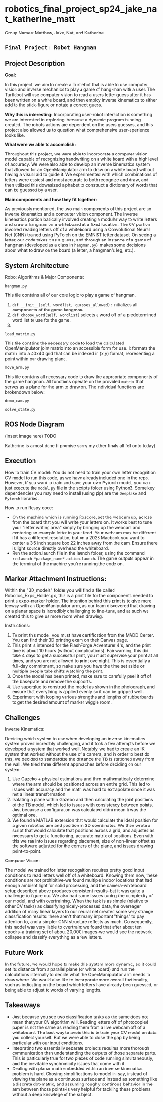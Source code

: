 # robotics_final_project_sp24_jake_nat_katherine_matt

Group Names: Matthew, Jake, Nat, and Katherine

`Final Project: Robot Hangman`
------------------

**Project Description**
------------------------
**Goal:**

In this project, we aim to create a Turtlebot that is able to use computer vision and inverse mechanics to play a game of hang-man with a user. The Turtlebot will use computer vision to read a users letter guess after it has been written on a white board, and then employ inverse kinematics to either add to the stick-figure or notate a correct guess.

**Why this is interesting:**
Incorporating user-robot interaction is something we are interested in exploring, because a dynamic program is being created. The robots actions are dependent on the users guesses, and this project also allowed us to question what comprehensive user-eperience looks like. 

**What were we able to accomplish:**

Throughout this project, we were able to incorporate a computer vision model capable of recognizing handwriting on a white board with a high level of accuracy. We were also able to develop an inverse kinematics system that allowed for an OpenManipulator arm to draw on a white board without having a visual aid to guide it. We experimented with which combinations of letters were easiest and most accurate to both recognize and draw, and then utilized this downsized alphabet to construct a dictionary of words that can be guessed by a user.


**Main components and how they fit together:**

As previously mentioned, the two main components of this project are an inverse kinematics and a computer vision component. The inverse kinematics portion basically involved creating a modular way to write letters and draw a hangman on a whiteboard at a fixed location. The CV portion involved reading letters off of a whiteboard using a Convolutional Neural Net (CNN) trained using PyTorch on the EMNIST letter dataset. On seeing a letter, our code takes it as a guess, and through an instance of a game of hangman (developed as a class in `hangman.py`), makes some decisions about what to draw on the board (a letter, a hangman's leg, etc.). 

**System Architecture**
------------------------
Robot Algorithms & Major Components:

`hangman.py`

This file contains all of our core logic to play a game of hangman.
  1. `def __init__(self, wordlist, guesses_allowed):` initializes all components of the game hangman.
  2. `def choose_word(self, wordlist)` selects a word off of a predetermined word list to use for the game.
  3. 

`load_matrix.py`

This file contains the necessary code to load the calculated OpenManipulator joint matrix into an accessible form for use. It formats the matrix into a 40x40 grid that can be indexed in (x,y) format, representing a point within our drawing plane.

`move_arm.py`

This file contains all necessary code to draw the appropriate components of the game hangman. All functions operate on the provided `matrix` that serves as a plane for the arm to draw on. The individual functions are brokendown below:


`demo_cam.py`

`solve_state.py`


**ROS Node Diagram**
------------------
(insert image here) TODO

Katherine is almost done (I promise sorry my other finals all fell onto today)

**Execution**
---------------------

How to train CV model:
You do not need to train your own letter recognition CV model to run this code, as we have already included one in the repo. However, if you want to train and save your own Pytorch model, you can just execute the `model.py` file in the scripts folder using Python3. Some key dependencies you may need to install (using pip) are the `Deeplake` and `Pytorch` libraries.

How to run Rospy code:
* On the machine which is running Roscore, set the webcam up, across from the board that you will write your letters on. It works best to tune your "letter writing area" simply by bringing up the webcam and centering an example letter in your feed. Your webcam may be different if it has a different resolution, but on a 2023 Macbook you want to center a 3.5 inch square box 22 inches away from the cam. Ensure there is light source directly overhead the whiteboard.
* Run the action.launch file in the launch folder, using the command `roslaunch *package_name* action.launch`. The game outputs appear in the terminal of the machine you're running the code on.

Marker Attachment Instructions:
------------------------------
Within the "3D_models" folder you will find a file called Robotics_Expo_Holder.gx, this is a print file for the components needed to print a expo-marker holder. The intention behind this print is to give more leeway with an OpenManipulator arm, as our team discovered that drawing on a planar space is incredibly challenging to fine-tune, and as such we created this to give us more room when drawing.


Instructions:

1. To print this model, you must have certification from the MADD Center. You can find their 3D printing exam on their Canvas page.
2. This print is intended for the FlashForge Adventurer 4's, and the print time is about 10 hours (without complications). Fair warning, this did take 4 days to get a successful print, you must supervise your print at all times, and you are not allowed to print overnight. This is essentially a full-day commitment, so make sure you have the time set aside or multiple people take shifts watching the print.
3. Once the model has been printed, make sure to carefully peel it off of the baseplate and remove the supports.
4. Use superglue to construct the model as shown in the photograph, and ensure that everything is applied evenly so it can be gripped well.
5. Experiment with looping various strengths and lengths of rubberbands to get the desired amount of marker wiggle room.

Challenges
--------------------------------
Inverse Kinematics:

Deciding which system to use when developing an inverse kinematics system proved incredibly challenging, and it took a few attempts before we developed a system that worked well. Notably, we had to create an IK system that worked without the use of a camera, and in order to best do this, we decided to standardize the distance the TB is stationed away from the wall. We tried three different approaches before deciding on our system:

1. Use Gazebo + physical estimations and then mathematically determine where the arm should be positioned across an entire grid. This led to issues with accuracy and the math was hard to extrapolate since it was not a linear transformation
2. Isolating a plane within Gazebo and then calculating the joint positions of the TB model, which led to issues with consistency between points. Just because a configuration was calculated didnt mean it was the optimal one.
3. We found a MATLAB extension that would calculate the ideal position for a given robotics arm and position in 3D coordinates. We then wrote a script that would calculate that positions across a grid, and adjusted as necessary to get a functioning, accurate matrix of positions. Even with this we ran into issues regarding placement, size of non-linear offset as the software adjusted for the corners of the plane, and issues drawing point-to-point.

Computer Vision:

The model we trained for letter recognition requires pretty good input conditions to read letters well off of a whiteboard. Knowing them now, these conditions are not prohibitive–we found multiple indoor locations that had enough ambient light for solid processing, and the camera-whiteboard setup described above produces consistent results–but it was quite a challenge to figure out. We also had some issues tuning the complexity of our model, and with overtraining. When the task is as simple (relative to other CV tasks) as classifying nicely-processed data, the overeager addition of many linear layers to our neural net created some very strange classification results: there aren't that many important "things" to pay attention to, and a simpler CNN structure reflects as much. Consequently, this model was very liable to overtrain: we found that after about ten epochs–a training set of about 20,000 images–we would see the network collapse and classify everything as a few letters.


Future Work
--------------------------------
In the future, we would hope to make this system more dynamic, so it could set its distance from a parallel plane (or white board) and run the calculations internally to decide what the OpenManipulator arm needs to draw where. We would also like to incorporate more overall fuctionality, such as indicating on the board which letters have already been guessed, or being able to adjust to words of varying lengths. 

Takeaways
--------------------------------
* Just because you see two classification tasks as the same does not mean that your CV algorithm will. Reading letters off of photocopied paper is not the same as reading them from a live webcam off of a whiteboard. The best way to avoid this is to train your CV model on data you collect yourself. But we were able to close the gap by being particular with our input conditions.
* Integrating two essentially separate projects requires more thorough communication than understanding the outputs of those separate parts. This is particularly true for two pieces of code running simultaneously, and the inevitable synchronicity issues that come with it.
* Dealing with planar math embedded within an inverse kinematics problem is hard. Chosing simplifications to model in–say, instead of viewing the plane as a continuous surface and instead as something like a discrete dot-matrix, and assuming roughly continous behavior in the arm between those points–is very helpful for tackling these problems without a deep knowlege of the subject. 
